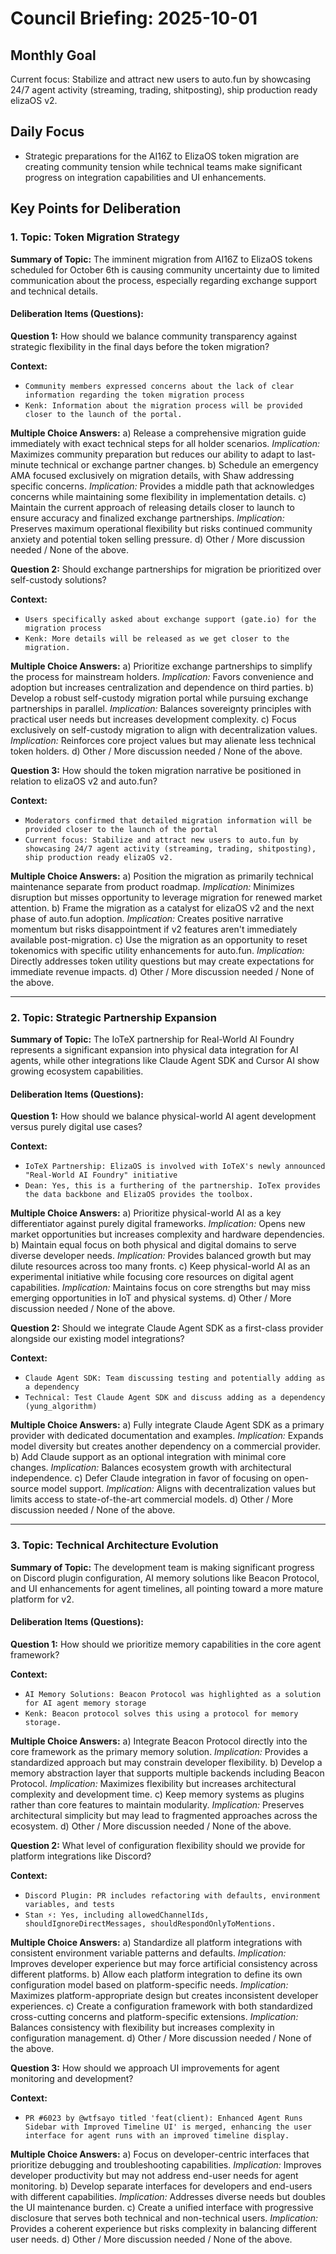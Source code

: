 # Council Briefing: 2025-10-01

## Monthly Goal

Current focus: Stabilize and attract new users to auto.fun by showcasing 24/7 agent activity (streaming, trading, shitposting), ship production ready elizaOS v2.

## Daily Focus

- Strategic preparations for the AI16Z to ElizaOS token migration are creating community tension while technical teams make significant progress on integration capabilities and UI enhancements.

## Key Points for Deliberation

### 1. Topic: Token Migration Strategy

**Summary of Topic:** The imminent migration from AI16Z to ElizaOS tokens scheduled for October 6th is causing community uncertainty due to limited communication about the process, especially regarding exchange support and technical details.

#### Deliberation Items (Questions):

**Question 1:** How should we balance community transparency against strategic flexibility in the final days before the token migration?

  **Context:**
  - `Community members expressed concerns about the lack of clear information regarding the token migration process`
  - `Kenk: Information about the migration process will be provided closer to the launch of the portal.`

  **Multiple Choice Answers:**
    a) Release a comprehensive migration guide immediately with exact technical steps for all holder scenarios.
        *Implication:* Maximizes community preparation but reduces our ability to adapt to last-minute technical or exchange partner changes.
    b) Schedule an emergency AMA focused exclusively on migration details, with Shaw addressing specific concerns.
        *Implication:* Provides a middle path that acknowledges concerns while maintaining some flexibility in implementation details.
    c) Maintain the current approach of releasing details closer to launch to ensure accuracy and finalized exchange partnerships.
        *Implication:* Preserves maximum operational flexibility but risks continued community anxiety and potential token selling pressure.
    d) Other / More discussion needed / None of the above.

**Question 2:** Should exchange partnerships for migration be prioritized over self-custody solutions?

  **Context:**
  - `Users specifically asked about exchange support (gate.io) for the migration process`
  - `Kenk: More details will be released as we get closer to the migration.`

  **Multiple Choice Answers:**
    a) Prioritize exchange partnerships to simplify the process for mainstream holders.
        *Implication:* Favors convenience and adoption but increases centralization and dependence on third parties.
    b) Develop a robust self-custody migration portal while pursuing exchange partnerships in parallel.
        *Implication:* Balances sovereignty principles with practical user needs but increases development complexity.
    c) Focus exclusively on self-custody migration to align with decentralization values.
        *Implication:* Reinforces core project values but may alienate less technical token holders.
    d) Other / More discussion needed / None of the above.

**Question 3:** How should the token migration narrative be positioned in relation to elizaOS v2 and auto.fun?

  **Context:**
  - `Moderators confirmed that detailed migration information will be provided closer to the launch of the portal`
  - `Current focus: Stabilize and attract new users to auto.fun by showcasing 24/7 agent activity (streaming, trading, shitposting), ship production ready elizaOS v2.`

  **Multiple Choice Answers:**
    a) Position the migration as primarily technical maintenance separate from product roadmap.
        *Implication:* Minimizes disruption but misses opportunity to leverage migration for renewed market attention.
    b) Frame the migration as a catalyst for elizaOS v2 and the next phase of auto.fun adoption.
        *Implication:* Creates positive narrative momentum but risks disappointment if v2 features aren't immediately available post-migration.
    c) Use the migration as an opportunity to reset tokenomics with specific utility enhancements for auto.fun.
        *Implication:* Directly addresses token utility questions but may create expectations for immediate revenue impacts.
    d) Other / More discussion needed / None of the above.

---


### 2. Topic: Strategic Partnership Expansion

**Summary of Topic:** The IoTeX partnership for Real-World AI Foundry represents a significant expansion into physical data integration for AI agents, while other integrations like Claude Agent SDK and Cursor AI show growing ecosystem capabilities.

#### Deliberation Items (Questions):

**Question 1:** How should we balance physical-world AI agent development versus purely digital use cases?

  **Context:**
  - `IoTeX Partnership: ElizaOS is involved with IoTeX's newly announced "Real-World AI Foundry" initiative`
  - `Dean: Yes, this is a furthering of the partnership. IoTex provides the data backbone and ElizaOS provides the toolbox.`

  **Multiple Choice Answers:**
    a) Prioritize physical-world AI as a key differentiator against purely digital frameworks.
        *Implication:* Opens new market opportunities but increases complexity and hardware dependencies.
    b) Maintain equal focus on both physical and digital domains to serve diverse developer needs.
        *Implication:* Provides balanced growth but may dilute resources across too many fronts.
    c) Keep physical-world AI as an experimental initiative while focusing core resources on digital agent capabilities.
        *Implication:* Maintains focus on core strengths but may miss emerging opportunities in IoT and physical systems.
    d) Other / More discussion needed / None of the above.

**Question 2:** Should we integrate Claude Agent SDK as a first-class provider alongside our existing model integrations?

  **Context:**
  - `Claude Agent SDK: Team discussing testing and potentially adding as a dependency`
  - `Technical: Test Claude Agent SDK and discuss adding as a dependency (yung_algorithm)`

  **Multiple Choice Answers:**
    a) Fully integrate Claude Agent SDK as a primary provider with dedicated documentation and examples.
        *Implication:* Expands model diversity but creates another dependency on a commercial provider.
    b) Add Claude support as an optional integration with minimal core changes.
        *Implication:* Balances ecosystem growth with architectural independence.
    c) Defer Claude integration in favor of focusing on open-source model support.
        *Implication:* Aligns with decentralization values but limits access to state-of-the-art commercial models.
    d) Other / More discussion needed / None of the above.

---


### 3. Topic: Technical Architecture Evolution

**Summary of Topic:** The development team is making significant progress on Discord plugin configuration, AI memory solutions like Beacon Protocol, and UI enhancements for agent timelines, all pointing toward a more mature platform for v2.

#### Deliberation Items (Questions):

**Question 1:** How should we prioritize memory capabilities in the core agent framework?

  **Context:**
  - `AI Memory Solutions: Beacon Protocol was highlighted as a solution for AI agent memory storage`
  - `Kenk: Beacon protocol solves this using a protocol for memory storage.`

  **Multiple Choice Answers:**
    a) Integrate Beacon Protocol directly into the core framework as the primary memory solution.
        *Implication:* Provides a standardized approach but may constrain developer flexibility.
    b) Develop a memory abstraction layer that supports multiple backends including Beacon Protocol.
        *Implication:* Maximizes flexibility but increases architectural complexity and development time.
    c) Keep memory systems as plugins rather than core features to maintain modularity.
        *Implication:* Preserves architectural simplicity but may lead to fragmented approaches across the ecosystem.
    d) Other / More discussion needed / None of the above.

**Question 2:** What level of configuration flexibility should we provide for platform integrations like Discord?

  **Context:**
  - `Discord Plugin: PR includes refactoring with defaults, environment variables, and tests`
  - `Stan ⚡: Yes, including allowedChannelIds, shouldIgnoreDirectMessages, shouldRespondOnlyToMentions.`

  **Multiple Choice Answers:**
    a) Standardize all platform integrations with consistent environment variable patterns and defaults.
        *Implication:* Improves developer experience but may force artificial consistency across different platforms.
    b) Allow each platform integration to define its own configuration model based on platform-specific needs.
        *Implication:* Maximizes platform-appropriate design but creates inconsistent developer experiences.
    c) Create a configuration framework with both standardized cross-cutting concerns and platform-specific extensions.
        *Implication:* Balances consistency with flexibility but increases complexity in configuration management.
    d) Other / More discussion needed / None of the above.

**Question 3:** How should we approach UI improvements for agent monitoring and development?

  **Context:**
  - `PR #6023 by @wtfsayo titled 'feat(client): Enhanced Agent Runs Sidebar with Improved Timeline UI' is merged, enhancing the user interface for agent runs with an improved timeline display.`

  **Multiple Choice Answers:**
    a) Focus on developer-centric interfaces that prioritize debugging and troubleshooting capabilities.
        *Implication:* Improves developer productivity but may not address end-user needs for agent monitoring.
    b) Develop separate interfaces for developers and end-users with different capabilities.
        *Implication:* Addresses diverse needs but doubles the UI maintenance burden.
    c) Create a unified interface with progressive disclosure that serves both technical and non-technical users.
        *Implication:* Provides a coherent experience but risks complexity in balancing different user needs.
    d) Other / More discussion needed / None of the above.